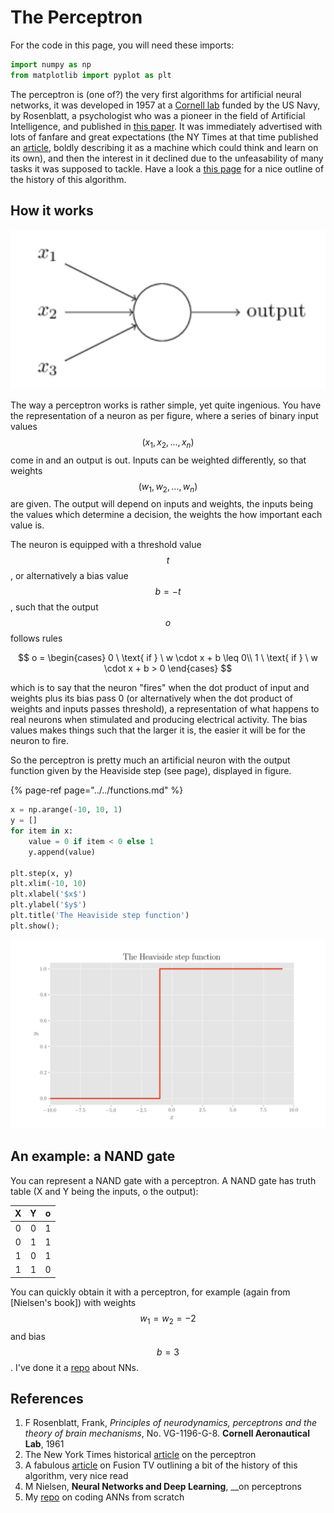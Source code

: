 # The Perceptron

For the code in this page, you will need these imports:

```python
import numpy as np
from matplotlib import pyplot as plt
```

The perceptron is \(one of?\) the very first algorithms for artificial neural networks, it was developed in 1957 at a [Cornell lab](https://en.wikipedia.org/wiki/Calspan) funded by the US Navy, by Rosenblatt, a psychologist who was a pioneer in the field of Artificial Intelligence, and published in [this paper](the-perceptron.md#references). It was immediately advertised with lots of fanfare and great expectations \(the NY Times at that time published an [article](the-perceptron.md#references), boldly describing it as a machine which could think and learn on its own\), and then the interest in it declined due to the unfeasability of many tasks it was supposed to tackle. Have a look a [this page](the-perceptron.md#references) for a nice outline of the history of this algorithm.

## How it works

![Image from Nielsen&apos;s book, which inspired most of the writing here.](../../.gitbook/assets/perceptron.png)

The way a perceptron works is rather simple, yet quite ingenious. You have the representation of a neuron as per figure, where a series of binary input values$$(x_1, x_2, \ldots, x_n)$$come in and an output is out. Inputs can be weighted differently, so that weights $$(w_1, w_2, \ldots, w_n)$$ are given. The output will depend on inputs and weights, the inputs being the values which determine a decision, the weights the how important each value is.

The neuron is equipped with a threshold value$$t$$, or alternatively a bias value$$b=-t$$, such that the output$$o$$follows rules

$$
o = \begin{cases}
0 \ \text{ if } \ w \cdot x + b \leq 0\\
1 \ \text{ if } \ w \cdot x + b > 0
\end{cases}
$$

which is to say that the neuron "fires" when the dot product of input and weights plus its bias pass 0 \(or alternatively when the dot product of weights and inputs passes threshold\), a representation of what happens to real neurons when stimulated and producing electrical activity. The bias values makes things such that the larger it is, the easier it will be for the neuron to fire.

So the perceptron is pretty much an artificial neuron with the output function given by the Heaviside step \(see page\), displayed in figure.

{% page-ref page="../../functions.md" %}

```python
x = np.arange(-10, 10, 1)
y = []
for item in x:
    value = 0 if item < 0 else 1
    y.append(value)

plt.step(x, y)
plt.xlim(-10, 10)
plt.xlabel('$x$')
plt.ylabel('$y$')
plt.title('The Heaviside step function')
plt.show();
```

![](../../.gitbook/assets/heaviside.png)

## An example: a NAND gate

You can represent a NAND gate with a perceptron. A NAND gate has truth table \(X and Y being the inputs, o the output\):

| X | Y | o |
| :---: | :---: | :---: |
| 0 | 0 | 1 |
| 0 | 1 | 1 |
| 1 | 0 | 1 |
| 1 | 1 | 0 |

You can quickly obtain it with a perceptron, for example \(again from \[Nielsen's book\]\) with weights $$w_1=w_2=-2$$ and bias $$b=3$$. I've done it a [repo](the-perceptron.md#references) about NNs.

## References

1.  F Rosenblatt, Frank, _Principles of neurodynamics, perceptrons and the theory of brain mechanisms_, No. VG-1196-G-8. **Cornell Aeronautical Lab**, 1961
2.  The New York Times historical [article](http://www.nytimes.com/1958/07/08/archives/new-navy-device-learns-by-doing-psychologist-shows-embryo-of.html) on the perceptron
3.  A fabulous [article](http://fusion.net/story/54904/thinking-computer-perceptron/?curator=MediaREDEF) on Fusion TV outlining a bit of the history of this algorithm, very nice read
4.  M Nielsen, **Neural Networks and Deep Learning**, __on perceptrons
5.  My [repo](https://github.com/martinapugliese/neural-nets-compilation) on coding ANNs from scratch

